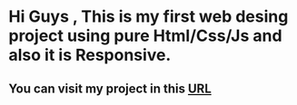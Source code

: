 # Hi Guys , This is my first web desing project using pure Html/Css/Js and also it is Responsive.
## You can visit  my project in this [URL](https://mohammadmahdi-yousefi.github.io/ghaza-saz/)
